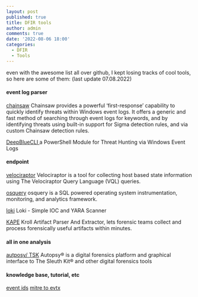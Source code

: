 ```yaml
---
layout: post
published: true
title: DFIR tools
author: admin
comments: true
date: '2022-08-06 18:00'
categories:
  - DFIR
  - Tools
---
```


even with the awesome list all over github, I kept losing tracks of cool tools, so here are some of them:
(last update 07.08.2022)

#### event log parser

[chainsaw](https://github.com/WithSecureLabs/chainsaw)
Chainsaw provides a powerful ‘first-response’ capability to quickly identify threats within Windows event logs. It offers a generic and fast method of searching through event logs for keywords, and by identifying threats using built-in support for Sigma detection rules, and via custom Chainsaw detection rules.

[DeepBlueCLI ](https://github.com/sans-blue-team/DeepBlueCLI)
a PowerShell Module for Threat Hunting via Windows Event Logs

#### endpoint

[velociraptor](https://github.com/Velocidex/velociraptor)
Velociraptor is a tool for collecting host based state information using The Velociraptor Query Language (VQL) queries.

[osquery](https://osquery.io/)
osquery is a SQL powered operating system instrumentation, monitoring, and analytics framework.

[loki](https://github.com/Neo23x0/Loki)
Loki - Simple IOC and YARA Scanner

[KAPE](https://www.kroll.com/en/services/cyber-risk/incident-response-litigation-support/kroll-artifact-parser-extractor-kape)
Kroll Artifact Parser And Extractor, lets forensic teams collect and process forensically useful artifacts within minutes.

#### all in one analysis

[autposy/ TSK](http://www.sleuthkit.org/)
Autopsy® is a digital forensics platform and graphical interface to The Sleuth Kit® and other digital forensics tools

#### knowledge base, tutorial, etc

[event ids](https://github.com/stuhli/awesome-event-ids)
[mitre to evtx](https://github.com/mdecrevoisier/EVTX-to-MITRE-Attack)
